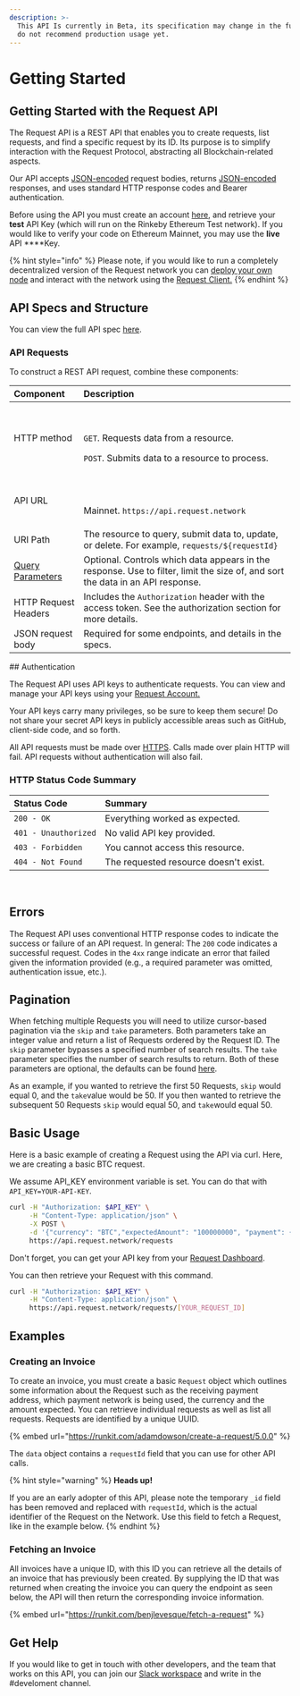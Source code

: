```yaml
---
description: >-
  This API Is currently in Beta, its specification may change in the future. We
  do not recommend production usage yet.
---
```


# Getting Started

## Getting Started with the Request API

The Request API is a REST API that enables you to create requests, list requests, and find a specific request by its ID. Its purpose is to simplify interaction with the Request Protocol, abstracting all Blockchain-related aspects.‌‌

Our API accepts [JSON-encoded](http://www.json.org/) request bodies, returns [JSON-encoded](http://www.json.org/) responses, and uses standard HTTP response codes and Bearer authentication.‌‌

Before using the API you must create an account [here](https://dashboard.request.network/), and retrieve your **test** API Key \(which will run on the Rinkeby Ethereum Test network\).‌‌ If you would like to verify your code on Ethereum Mainnet, you may use the **live** API ****Key. 

{% hint style="info" %}
Please note, if you would like to run a completely decentralized version of the Request network you can [deploy your own node](../request-protocol/getting-started-1/deploy-a-request-node.md) and interact with the network using the [Request Client.](../request-protocol/getting-started-1/)​‌
{% endhint %}

## API Specs and Structure <a id="api-specs-and-structure"></a>

You can view the full API spec [here](https://api-docs.request.network/).‌‌

### API Requests <a id="api-requests"></a>

To construct a REST API request, combine these components:

<table>
  <thead>
    <tr>
      <th style="text-align:left">Component</th>
      <th style="text-align:left">Description</th>
    </tr>
  </thead>
  <tbody>
    <tr>
      <td style="text-align:left">HTTP method</td>
      <td style="text-align:left">
        <p>&#x200B;</p>
        <p><code>GET</code>. Requests data from a resource.</p>
        <p><code>POST</code>. Submits data to a resource to process.</p>
      </td>
    </tr>
    <tr>
      <td style="text-align:left">API URL</td>
      <td style="text-align:left">
        <p>&#x200B;</p>
        <p>Mainnet. <code>https://api.request.network</code>
        </p>
      </td>
    </tr>
    <tr>
      <td style="text-align:left">URI Path</td>
      <td style="text-align:left">The resource to query, submit data to, update, or delete. For example, <code>requests/${requestId}</code>
      </td>
    </tr>
    <tr>
      <td style="text-align:left">&#x200B;<a href="https://en.wikipedia.org/wiki/Query_string">Query Parameters</a>&#x200B;</td>
      <td
      style="text-align:left">Optional. Controls which data appears in the response. Use to filter,
        limit the size of, and sort the data in an API response.</td>
    </tr>
    <tr>
      <td style="text-align:left">HTTP Request Headers</td>
      <td style="text-align:left">Includes the <code>Authorization</code> header with the access token. See
        the authorization section for more details.</td>
    </tr>
    <tr>
      <td style="text-align:left">JSON request body</td>
      <td style="text-align:left">Required for some endpoints, and details in the specs.</td>
    </tr>
  </tbody>
</table>## Authentication <a id="authentication"></a>

The Request API uses API keys to authenticate requests. You can view and manage your API keys using your [Request Account.](http://baguette-dashboard.request.network/)‌‌

Your API keys carry many privileges, so be sure to keep them secure! Do not share your secret API keys in publicly accessible areas such as GitHub, client-side code, and so forth.‌‌

All API requests must be made over [HTTPS](http://en.wikipedia.org/wiki/HTTP_Secure). Calls made over plain HTTP will fail. API requests without authentication will also fail.‌‌

### HTTP Status Code Summary <a id="http-status-code-summary"></a>

| Status Code | Summary |
| :--- | :--- |
| `200 - OK` | Everything worked as expected. |
| `401 - Unauthorized` | No valid API key provided. |
| `403 - Forbidden` | You cannot access this resource. |
| `404 - Not Found` | The requested resource doesn't exist. |

‌

## Errors <a id="errors"></a>

The Request API uses conventional HTTP response codes to indicate the success or failure of an API request. In general: The `200` code indicates a successful request. Codes in the `4xx` range indicate an error that failed given the information provided \(e.g., a required parameter was omitted, authentication issue, etc.\).‌‌

## **Pagination** <a id="pagination"></a>

When fetching multiple Requests you will need to utilize cursor-based pagination via the `skip` and `take` parameters. Both parameters take an integer value and return a list of Requests ordered by the Request ID. The `skip` parameter bypasses a specified number of search results. The `take` parameter specifies the number of search results to return. Both of these parameters are optional, the defaults can be found [here](https://api-docs.request.network/).‌

As an example, if you wanted to retrieve the first 50 Requests, `skip` would equal 0, and the `take`value would be 50. If you then wanted to retrieve the subsequent 50 Requests `skip` would equal 50, and `take`would equal 50.‌

## Basic Usage <a id="basic-usage"></a>

Here is a basic example of creating a Request using the API via curl. Here, we are creating a basic BTC request.

We assume API\_KEY environment variable is set. You can do that with `API_KEY=YOUR-API-KEY`.

```bash
curl -H "Authorization: $API_KEY" \
     -H "Content-Type: application/json" \
     -X POST \
     -d '{"currency": "BTC","expectedAmount": "100000000", "payment": { "type": "bitcoin-testnet", "value": "mqdT2zrDfr6kp69hHLBM8CKLMtRzRbT2o9" }}' \
     https://api.request.network/requests
```

Don't forget, you can get your API key from your [Request Dashboard](http://baguette-dashboard.request.network/).‌‌

You can then retrieve your Request with this command.

```bash
curl -H "Authorization: $API_KEY" \
     -H "Content-Type: application/json" \
     https://api.request.network/requests/[YOUR_REQUEST_ID]
```

## Examples <a id="examples"></a>

### Creating an Invoice <a id="creating-a-request"></a>

To create an invoice, you must create a basic `Request` object which outlines some information about the Request such as the receiving payment address, which payment network is being used, the currency and the amount expected. You can retrieve individual requests as well as list all requests. Requests are identified by a unique UUID.‌‌

{% embed url="https://runkit.com/adamdowson/create-a-request/5.0.0" %}

The `data` object contains a `requestId` field that you can use for other API calls. 

{% hint style="warning" %}
**Heads up!** 

If you are an early adopter of this API, please note the temporary `_id` field has been removed and replaced with `requestId`, which is the actual identifier of the Request on the Network. Use this field to fetch a Request, like in the example below.
{% endhint %}

### Fetching an Invoice <a id="fetching-a-request"></a>

All invoices have a unique ID, with this ID you can retrieve all the details of an invoice that has previously been created. By supplying the ID that was returned when creating the invoice you can query the endpoint as seen below, the API will then return the corresponding invoice information.‌

{% embed url="https://runkit.com/benjlevesque/fetch-a-request" %}

## **Get Help**

If you would like to get in touch with other developers, and the team that works on this API, you can join our [Slack workspace](https://requesthub.slack.com/join/shared_invite/enQtMjkwNDQwMzUwMjI3LWNlYTlmODViMmE3MzY0MWFiMTUzYmNiMWEyZmNiNWZhMjM3MTEzN2JkZTMxN2FhN2NmODFkNmU5MDBmOTUwMjA) and write in the \#develoment channel.

